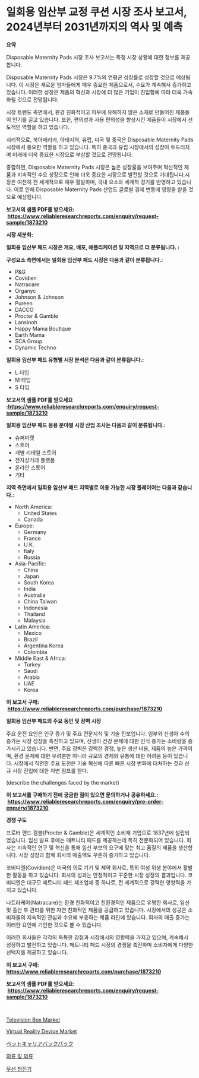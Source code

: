 <p><h1>일회용 임산부 교정 쿠션 시장 조사 보고서, 2024년부터 2031년까지의 역사 및 예측</h1></p><p><strong>요약</strong></p>
<p><p>Disposable Maternity Pads 시장 조사 보고서는 특정 시장 상황에 대한 정보를 제공합니다. </p><p>Disposable Maternity Pads 시장은 9.7%의 연평균 성장률로 성장할 것으로 예상됩니다. 이 시장은 새로운 엄마들에게 매우 중요한 제품으로서, 수요가 계속해서 증가하고 있습니다. 이러한 성장은 제품의 혁신과 시장에 더 많은 기업이 진입함에 따라 더욱 가속화될 것으로 전망됩니다.</p><p>시장 트렌드 측면에서, 환경 친화적이고 피부에 유해하지 않은 소재로 만들어진 제품들이 인기를 끌고 있습니다. 또한, 편의성과 사용 편의성을 향상시킨 제품들이 시장에서 선도적인 역할을 하고 있습니다.</p><p>지리적으로, 북아메리카, 아태지역, 유럽, 미국 및 중국은 Disposable Maternity Pads 시장에서 중요한 역할을 하고 있습니다. 특히 중국과 유럽 시장에서의 성장이 두드러지며 미래에 더욱 중요한 시장으로 부상할 것으로 전망됩니다.</p><p>종합하면, Disposable Maternity Pads 시장은 높은 성장률을 보여주며 혁신적인 제품과 지속적인 수요 성장으로 인해 더욱 중요한 시장으로 발전할 것으로 기대됩니다.시장은 여전히 전 세계적으로 매우 활발하며, 국내 요소와 세계적 경기를 반영하고 있습니다. 이로 인해 Disposable Maternity Pads 산업도 글로벌 경제 변동에 영향을 받을 것으로 예상됩니다.</p></p>
<p><strong>보고서의 샘플 PDF를 받으세요: &nbsp;<a href="https://www.reliableresearchreports.com/enquiry/request-sample/1873210">https://www.reliableresearchreports.com/enquiry/request-sample/1873210</a></strong></p>
<p><strong>시장 세분화:</strong></p>
<p><strong> 일회용 임산부 패드 시장은 개요, 배포, 애플리케이션 및 지역으로 더 분류됩니다. :</strong></p>
<p><strong>구성요소 측면에서는 일회용 임산부 패드 시장은 다음과 같이 분류됩니다.:</strong></p>
<p><ul><li>P&G</li><li>Covidien</li><li>Natracare</li><li>Organyc</li><li>Johnson & Johnson</li><li>Pureen</li><li>DACCO</li><li>Procter & Gamble</li><li>Lansinoh</li><li>Happy Mama Boutique</li><li>Earth Mama</li><li>SCA Group</li><li>Dynamic Techno</li></ul></p>
<p><strong> 일회용 임산부 패드 유형별 시장 분석은 다음과 같이 분류됩니다.:</strong></p>
<p><ul><li>L 타입</li><li>M 타입</li><li>S 타입</li></ul></p>
<p><strong>보고서의 샘플 PDF를 받으세요 :<a href="https://www.reliableresearchreports.com/enquiry/request-sample/1873210">https://www.reliableresearchreports.com/enquiry/request-sample/1873210</a></strong></p>
<p><strong> 일회용 임산부 패드 응용 분야별 시장 산업 조사는 다음과 같이 분류됩니다.:</strong></p>
<p><ul><li>슈퍼마켓</li><li>스토어</li><li>개별 리테일 스토어</li><li>전자상거래 플랫폼</li><li>온라인 스토어</li><li>기타</li></ul></p>
<p><strong>지역 측면에서 일회용 임산부 패드 지역별로 이용 가능한 시장 플레이어는 다음과 같습니다.:</strong></p>
<p><ul>
    <li>
        North America:
        <ul>
            <li>United States</li>
            <li>Canada</li>
        </ul>
    </li>
    <li>
        Europe:
        <ul>
            <li>Germany</li>
            <li>France</li>
            <li>U.K.</li>
            <li>Italy</li>
            <li>Russia</li>
        </ul>
    </li>
    <li>
        Asia-Pacific:
        <ul>
            <li>China</li>
            <li>Japan</li>
            <li>South Korea</li>
            <li>India</li>
            <li>Australia</li>
            <li>China Taiwan</li>
            <li>Indonesia</li>
            <li>Thailand</li>
            <li>Malaysia</li>
        </ul>
    </li>
    <li>
        Latin America:
        <ul>
            <li>Mexico</li>
            <li>Brazil</li>
            <li>Argentina Korea</li>
            <li>Colombia</li>
        </ul>
    </li>
    <li>
        Middle East & Africa:
        <ul>
            <li>Turkey</li>
            <li>Saudi</li>
            <li>Arabia</li>
            <li>UAE</li>
            <li>Korea</li>
        </ul>
    </li>
    </ul></p>
<p><strong>이 보고서 구매: &nbsp;<a href="https://www.reliableresearchreports.com/purchase/1873210">https://www.reliableresearchreports.com/purchase/1873210</a></strong></p>
<p><strong>일회용 임산부 패드의 주요 동인 및 장벽 시장</strong></p>
<p><p>주요 운전 요인은 인구 증가 및 주요 전문지식 및 기술 진보입니다. 임부와 신생아 수의 증가는 시장 성장을 촉진하고 있으며, 신생아 건강 문제에 대한 인식 증가는 소비량을 증가시키고 있습니다. 반면, 주요 장벽은 강력한 경쟁, 높은 생산 비용, 제품의 높은 가격이며, 환경 문제에 대한 우려뿐만 아니라 규모의 경제와 유통에 대한 어려움 등이 있습니다. 시장에서 직면한 주요 도전은 기술 혁신에 따른 빠른 시장 변화에 대처하는 것과 신규 시장 진입에 대한 저변 점프를 한다.</p><p>(describe the challenges faced by the market)</p></p>
<p><strong>이 보고서를 구매하기 전에 궁금한 점이 있으면 문의하거나 공유하세요.: &nbsp;<a href="https://www.reliableresearchreports.com/enquiry/pre-order-enquiry/1873210">https://www.reliableresearchreports.com/enquiry/pre-order-enquiry/1873210</a></strong></p>
<p><strong>경쟁 구도</strong></p>
<p><p>프로터 앤드 갬블(Procter & Gamble)은 세계적인 소비재 기업으로 1837년에 설립되었습니다. 임신 발표 후에는 매트니티 패드를 제공하는데 특히 전문화되어 있습니다. 회사는 지속적인 연구 및 혁신을 통해 임신 부보의 요구에 맞는 최고 품질의 제품을 생산합니다. 시장 성장과 함께 회사의 매출액도 꾸준히 증가하고 있습니다.</p><p>코비디엔(Covidien)은 미국의 의료 기기 및 제약 회사로, 특히 여성 위생 분야에서 활발한 활동을 하고 있습니다. 회사의 성과는 안정적이고 꾸준한 시장 성장의 결과입니다. 코비디엔은 대규모 매트니티 패드 제조업체 중 하나로, 전 세계적으로 강력한 영향력을 가지고 있습니다. </p><p>나트라케어(Natracare)는 환경 친화적이고 친환경적인 제품으로 유명한 회사로, 임신 및 출산 후 관리를 위한 자연 친화적인 제품을 공급하고 있습니다. 시장에서의 성공은 소비자들의 지속적인 관심과 수요에 부응하는 제품 라인에 있습니다. 회사의 매출 증가는 이러한 요인에 기인한 것으로 볼 수 있습니다.</p><p>이러한 회사들은 각각의 독특한 강점과 시장에서의 영향력을 가지고 있으며, 계속해서 성장하고 발전하고 있습니다. 매트니티 패드 시장의 경쟁을 촉진하며 소비자에게 다양한 선택지를 제공하고 있습니다.</p></p>
<p><strong>이 보고서 구매: &nbsp; <a href="https://www.reliableresearchreports.com/purchase/1873210">https://www.reliableresearchreports.com/purchase/1873210</a></strong></p>
<p><strong>보고서의 샘플 PDF를 받으세요: &nbsp;<a href="https://www.reliableresearchreports.com/enquiry/request-sample/1873210">https://www.reliableresearchreports.com/enquiry/request-sample/1873210</a></strong><strong></strong></p>
<p>&nbsp;</p>
<p><p><a href="https://github.com/beatblasta/Market-Research-Report-List-2/blob/main/television-box-market.md">Television Box Market</a></p><p><a href="https://github.com/angelajermaine/Market-Research-Report-List-2/blob/main/virtual-reality-device-market.md">Virtual Reality Device Market</a></p><p><a href="https://github.com/cbigkbh02719/Market-Research-Report-List-1/blob/main/62324702941.md">ペットキャリアバックパック</a></p><p><a href="https://github.com/vsr06p4p49/Market-Research-Report-List-1/blob/main/43933592573.md">의류 및 의류</a></p><p><a href="https://github.com/oajzkywllm460/Market-Research-Report-List-1/blob/main/48716562572.md">무선 청진기</a></p></p>